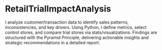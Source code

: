 # RetailTrialImpactAnalysis
I analyze customer/transaction data to identify sales patterns, inconsistencies, and key drivers. Using Python, I define metrics, select control stores, and compare trial stores via stats/visualizations. Findings are structured with the Pyramid Principle, delivering actionable insights and strategic recommendations in a detailed report.

